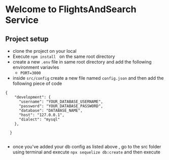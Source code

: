 # Welcome to FlightsAndSearch Service

## Project setup
- clone the project on your local
- Execute `npm install ` on the same root directory
- create a new `.env` file in same root directory and add the following environment variavles
  - `PORT=3000` 
- inside `src/config` create a new file named `config.json` and then add the following piece of code 
```
{
    "development": {
      "username": "YOUR_DATABASE_USERNAME",
      "password": "YOUR_DATABASE_PASSWORD",
      "database": "DATABASE_NAME",
      "host": "127.0.0.1",
      "dialect": "mysql"
    },
   
  }
  
```
- once you've added your db config as listed above , go to the src folder using terminal and execute `npx sequelize db:create` and then execute
